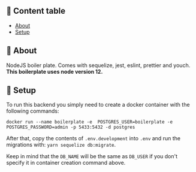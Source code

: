 ## 📝 Content table

- [About](#about)
- [Setup](#getting_started)

## 🧐 About <a name = "about"></a>

NodeJS boiler plate. Comes with sequelize, jest, eslint, prettier and youch.
**This boilerplate uses node version 12.**

## 🏁 Setup <a name = "getting_started"></a>

To run this backend you simply need to create a docker container with the following commands:

```
docker run --name boilerplate -e  POSTGRES_USER=boilerplate -e POSTGRES_PASSWORD=admin -p 5433:5432 -d postgres
```

After that, copy the contents of `.env.development` into `.env` and run the migrations with: `yarn sequelize db:migrate`.

Keep in mind that the `DB_NAME` will be the same as `DB_USER` if you don't specify it in container creation command above.







